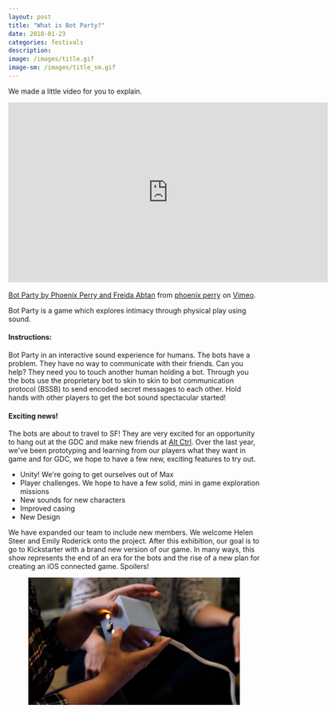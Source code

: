 ```yaml
---
layout: post
title: "What is Bot Party?"
date: 2018-01-23
categories: festivals
description:
image: /images/title.gif
image-sm: /images/title_sm.gif
---
```

We made a little video for you to explain.

<iframe src="https://player.vimeo.com/video/245198686" width="640" height="360" frameborder="0" webkitallowfullscreen mozallowfullscreen allowfullscreen></iframe>
<p><a href="https://vimeo.com/245198686">Bot Party by Phoenix Perry and Freida Abtan</a> from <a href="https://vimeo.com/phoenixperry">phoenix perry</a> on <a href="https://vimeo.com">Vimeo</a>.</p>

Bot Party is a game which explores intimacy through physical play using sound.

#### Instructions:
Bot Party in an interactive sound experience for humans. The bots have a problem. They have no way to communicate with their friends. Can you help? They need you to touch another human holding a bot. Through you the bots use the proprietary bot to skin to skin to bot communication protocol (BSSB) to send encoded secret messages to each other. Hold hands with other players to get the bot sound spectacular started!

#### Exciting news!
The bots are about to travel to SF! They are very excited for an opportunity to hang out at the GDC and make new friends at [Alt Ctrl](http://www.gdconf.com/events/altctrlgdc.html). Over the last year, we've been prototyping and learning from our players what they want in game and for GDC, we hope to have a few new, exciting features to try out.

* Unity! We're going to get ourselves out of Max
* Player challenges. We hope to have a few solid, mini in game exploration missions
* New sounds for new characters   
* Improved casing
* New Design

We have expanded our team to include new members. We welcome Helen Steer and Emily Roderick onto the project. After this exhibition, our goal is to go to Kickstarter with a brand new version of our game. In many ways, this show represents the end of an era for the bots and the rise of a new plan for creating an iOS connected game. Spoilers!

<figure>
  <img src="/images/01252018.jpg" alt="Blue Bots"/>
</figure>
